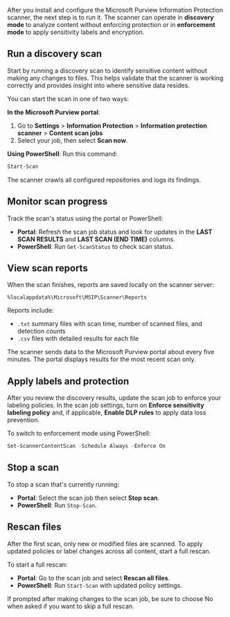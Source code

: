 After you install and configure the Microsoft Purview Information Protection scanner, the next step is to run it. The scanner can operate in **discovery mode** to analyze content without enforcing protection or in **enforcement mode** to apply sensitivity labels and encryption.

## Run a discovery scan

Start by running a discovery scan to identify sensitive content without making any changes to files. This helps validate that the scanner is working correctly and provides insight into where sensitive data resides.

You can start the scan in one of two ways:

**In the Microsoft Purview portal**:

1. Go to **Settings** > **Information Protection** > **Information protection scanner** > **Content scan jobs**
1. Select your job, then select **Scan now**.

**Using PowerShell**:
Run this command:

``` powershell
Start-Scan
```

The scanner crawls all configured repositories and logs its findings.

## Monitor scan progress

Track the scan's status using the portal or PowerShell:

- **Portal**: Refresh the scan job status and look for updates in the **LAST SCAN RESULTS** and **LAST SCAN (END TIME)** columns.
- **PowerShell**: Run `Get-ScanStatus` to check scan status.

## View scan reports

When the scan finishes, reports are saved locally on the scanner server:

``` shell
%localappdata%\Microsoft\MSIP\Scanner\Reports
```

Reports include:

- `.txt` summary files with scan time, number of scanned files, and detection counts
- `.csv` files with detailed results for each file

The scanner sends data to the Microsoft Purview portal about every five minutes. The portal displays results for the most recent scan only.

## Apply labels and protection

After you review the discovery results, update the scan job to enforce your labeling policies. In the scan job settings, turn on **Enforce sensitivity labeling policy** and, if applicable, **Enable DLP rules** to apply data loss prevention.

To switch to enforcement mode using PowerShell:

``` powershell
Set-ScannerContentScan -Schedule Always -Enforce On
```

## Stop a scan

To stop a scan that's currently running:

- **Portal**: Select the scan job then select **Stop scan**.
- **PowerShell**: Run `Stop-Scan`.

## Rescan files

After the first scan, only new or modified files are scanned. To apply updated policies or label changes across all content, start a full rescan.

To start a full rescan:

- **Portal**: Go to the scan job and select **Rescan all files**.
- **PowerShell**: Run `Start-Scan` with updated policy settings.

If prompted after making changes to the scan job, be sure to choose No when asked if you want to skip a full rescan.
